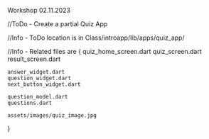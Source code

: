 Workshop 02.11.2023

//ToDo - Create a partial Quiz App

//Info - ToDo location is in Class/introapp/lib/apps/quiz_app/

//Info - Related files are {
    quiz_home_screen.dart
    quiz_screen.dart
    result_screen.dart

    answer_widget.dart
    question_widget.dart
    next_button_widget.dart

    question_model.dart
    questions.dart

    assets/images/quiz_image.jpg
}